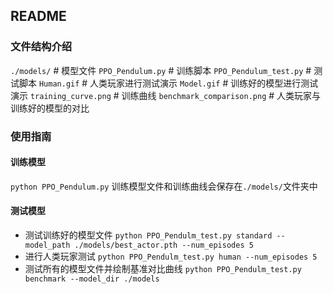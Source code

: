 ## README
### 文件结构介绍
`./models/`  # 模型文件
`PPO_Pendulum.py` # 训练脚本 
`PPO_Pendulum_test.py` # 测试脚本
`Human.gif` # 人类玩家进行测试演示
`Model.gif` # 训练好的模型进行测试演示
`training_curve.png` # 训练曲线
`benchmark_comparison.png` # 人类玩家与训练好的模型的对比

### 使用指南
#### 训练模型
`python PPO_Pendulum.py`
训练模型文件和训练曲线会保存在`./models/`文件夹中
#### 测试模型
- 测试训练好的模型文件
`python PPO_Pendulm_test.py standard --model_path ./models/best_actor.pth --num_episodes 5`
- 进行人类玩家测试
`python PPO_Pendulm_test.py human --num_episodes 5`
- 测试所有的模型文件并绘制基准对比曲线
`python PPO_Pendulm_test.py benchmark --model_dir ./models`

